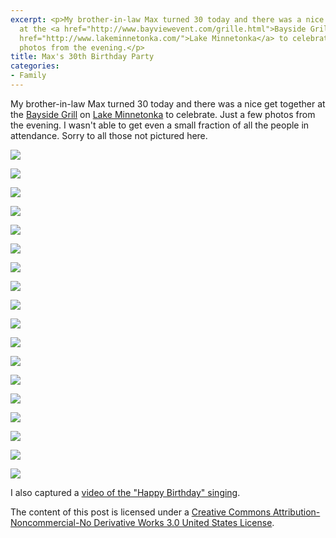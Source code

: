 ```yaml
---
excerpt: <p>My brother-in-law Max turned 30 today and there was a nice get together
  at the <a href="http://www.bayviewevent.com/grille.html">Bayside Grill</a> on <a
  href="http://www.lakeminnetonka.com/">Lake Minnetonka</a> to celebrate. Just a few
  photos from the evening.</p>
title: Max's 30th Birthday Party
categories:
- Family
---
```


My brother-in-law Max turned 30 today and there was a nice get together at the [Bayside Grill](http://www.bayviewevent.com/grille.html) on [Lake Minnetonka](http://www.lakeminnetonka.com/) to celebrate. Just a few photos from the evening. I wasn't able to get even a small fraction of all the people in attendance. Sorry to all those not pictured here.
<!-- more -->



  
   ![](/assets/posts/2009/20090903-190915-10515.jpg)
  

  
   ![](/assets/posts/2009/20090903-190928-10516.jpg)
  

  
   ![](/assets/posts/2009/20090903-191249-10517.jpg)
  

  
   ![](/assets/posts/2009/20090903-191444-10519.jpg)
  

  
   ![](/assets/posts/2009/20090903-191512-10520.jpg)
  

  
   ![](/assets/posts/2009/20090903-191547-10521.jpg)
  

  
   ![](/assets/posts/2009/20090903-192029-10525.jpg)
  

  
   ![](/assets/posts/2009/20090903-192436-10527.jpg)
  

  
   ![](/assets/posts/2009/20090903-192821-10534.jpg)
  

  
   ![](/assets/posts/2009/20090903-193410-10539.jpg)
  

  
   ![](/assets/posts/2009/20090903-193435-10540.jpg)
  

  
   ![](/assets/posts/2009/20090903-193446-10541.jpg)
  

  
   ![](/assets/posts/2009/20090903-193656-10543.jpg)
  

  
   ![](/assets/posts/2009/20090903-193716-10544.jpg)
  

  
   ![](/assets/posts/2009/20090903-194034-10549.jpg)
  

  
   ![](/assets/posts/2009/20090903-200647-10551.jpg)
  

  
   ![](/assets/posts/2009/20090903-200743-10553.jpg)
  

  
   ![](/assets/posts/2009/20090903-200749-10554.jpg)
  



I also captured a [video of the "Happy Birthday" singing](http://vimeo.com/6425873).

The content of this post is licensed under a [Creative Commons Attribution-Noncommercial-No Derivative Works 3.0 United States License](http://creativecommons.org/licenses/by-nc-nd/3.0/us/).
